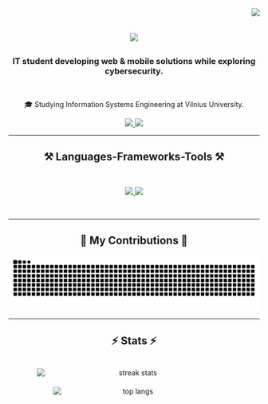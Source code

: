 <img align="right" src="https://visitor-badge.laobi.icu/badge?page_id=nojusta.nojusta" />

<h1 align="center">
    <img src="https://readme-typing-svg.herokuapp.com/?font=Poppins&weight=700&color=A8A2FFFF&size=35&center=true&vCenter=true&width=500&height=70&duration=4000&lines=Hi+There!+👋;+I'm+Nojus!;" />
</h1>

<h3 align="center">IT student developing web & mobile solutions while exploring cybersecurity.</h3>

<br/>

<div align="center">
 
 🎓 Studying Information Systems Engineering at Vilnius University.
 
 </div>
 
<div align="center"> 
  <a href="mailto:nojus869@gmail.com">
    <img src="https://img.shields.io/badge/Gmail-333333?style=for-the-badge&logo=gmail&logoColor=red" />
  </a>
  <a href="https://linkedin.com/in/nojus-stankevičius-368b52304/" target="_blank">
    <img src="https://img.shields.io/badge/LinkedIn-0077B5?style=for-the-badge&logo=linkedin&logoColor=white" target="_blank" />
  </a>
</div>

 <hr/>
 
<h2 align="center">⚒️ Languages-Frameworks-Tools ⚒️</h2>
<br/>
<p align="center">
  <a href="https://skillicons.dev">
    <img src="https://skillicons.dev/icons?i=cpp,css,html,js,ts,mysql,tailwindcss,react,bootstrap,python,cs" />
    <img src="https://skillicons.dev/icons?i=nodejs,nextjs,github,vscode,unity,unreal,wordpress,figma, php" />
  </a>
</p>


<br/>
<hr/>

<div align="center">
  <h2>🐍 My Contributions 🐍</h2>
  <img alt="snake eating my contributions" src="https://raw.githubusercontent.com/nojusta/nojusta/output/github-contribution-grid-snake.svg" />

</div>

<hr/>
<h2 align="center">⚡ Stats ⚡</h2>
<br>
<div align="center">
  <img width=390 src="https://github-readme-streak-stats-salesp07.vercel.app/?user=nojusta&count_private=true&theme=react&border_radius=10" alt="streak stats" style="display: block; margin-bottom: 20px;" />
  <img width=325 src="https://github-readme-stats.vercel.app/api/top-langs/?username=nojusta&hide=php,tex,html,css,makefile,scss,handlebars,&theme=react&border_radius=10&size_weight=0.5&count_weight=0.5&exclude_repo=github-readme-stats" alt="top langs" style="display: block;" />
</div>
